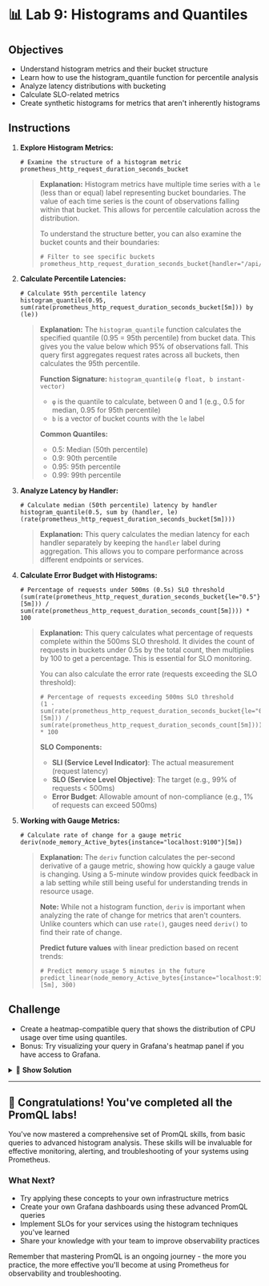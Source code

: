 # 📊 Lab 9: Histograms and Quantiles

## Objectives
- Understand histogram metrics and their bucket structure
- Learn how to use the histogram_quantile function for percentile analysis
- Analyze latency distributions with bucketing
- Calculate SLO-related metrics
- Create synthetic histograms for metrics that aren't inherently histograms

## Instructions

1. **Explore Histogram Metrics:**
   ```promql
   # Examine the structure of a histogram metric
   prometheus_http_request_duration_seconds_bucket
   ```
   
   > **Explanation:** Histogram metrics have multiple time series with a `le` (less than or equal) label representing bucket boundaries. The value of each time series is the count of observations falling within that bucket. This allows for percentile calculation across the distribution.
   >
   > To understand the structure better, you can also examine the bucket counts and their boundaries:
   > 
   > ```promql
   > # Filter to see specific buckets
   > prometheus_http_request_duration_seconds_bucket{handler="/api/v1/query"}
   > ```

2. **Calculate Percentile Latencies:**
   ```promql
   # Calculate 95th percentile latency
   histogram_quantile(0.95, sum(rate(prometheus_http_request_duration_seconds_bucket[5m])) by (le))
   ```
   
   > **Explanation:** The `histogram_quantile` function calculates the specified quantile (0.95 = 95th percentile) from bucket data. This gives you the value below which 95% of observations fall. This query first aggregates request rates across all buckets, then calculates the 95th percentile.
   >
   > **Function Signature:** `histogram_quantile(φ float, b instant-vector)`
   > - `φ` is the quantile to calculate, between 0 and 1 (e.g., 0.5 for median, 0.95 for 95th percentile)
   > - `b` is a vector of bucket counts with the `le` label
   >
   > **Common Quantiles:**
   > - 0.5: Median (50th percentile)
   > - 0.9: 90th percentile
   > - 0.95: 95th percentile
   > - 0.99: 99th percentile

3. **Analyze Latency by Handler:**
   ```promql
   # Calculate median (50th percentile) latency by handler
   histogram_quantile(0.5, sum by (handler, le) (rate(prometheus_http_request_duration_seconds_bucket[5m])))
   ```
   
   > **Explanation:** This query calculates the median latency for each handler separately by keeping the `handler` label during aggregation. This allows you to compare performance across different endpoints or services.

4. **Calculate Error Budget with Histograms:**
   ```promql
   # Percentage of requests under 500ms (0.5s) SLO threshold
   (sum(rate(prometheus_http_request_duration_seconds_bucket{le="0.5"}[5m])) / sum(rate(prometheus_http_request_duration_seconds_count[5m]))) * 100
   ```
   
   > **Explanation:** This query calculates what percentage of requests complete within the 500ms SLO threshold. It divides the count of requests in buckets under 0.5s by the total count, then multiplies by 100 to get a percentage. This is essential for SLO monitoring.
   >
   > You can also calculate the error rate (requests exceeding the SLO threshold):
   >
   > ```promql
   > # Percentage of requests exceeding 500ms SLO threshold
   > (1 - sum(rate(prometheus_http_request_duration_seconds_bucket{le="0.5"}[5m])) / sum(rate(prometheus_http_request_duration_seconds_count[5m]))) * 100
   > ```
   >
   > **SLO Components:**
   > - **SLI (Service Level Indicator)**: The actual measurement (request latency)
   > - **SLO (Service Level Objective)**: The target (e.g., 99% of requests < 500ms)
   > - **Error Budget**: Allowable amount of non-compliance (e.g., 1% of requests can exceed 500ms)

5. **Working with Gauge Metrics:**
   ```promql
   # Calculate rate of change for a gauge metric
   deriv(node_memory_Active_bytes{instance="localhost:9100"}[5m])
   ```
   
   > **Explanation:** The `deriv` function calculates the per-second derivative of a gauge metric, showing how quickly a gauge value is changing. Using a 5-minute window provides quick feedback in a lab setting while still being useful for understanding trends in resource usage.
   >
   > **Note:** While not a histogram function, `deriv` is important when analyzing the rate of change for metrics that aren't counters. Unlike counters which can use `rate()`, gauges need `deriv()` to find their rate of change.
   > 
   > **Predict future values** with linear prediction based on recent trends:
   >
   > ```promql
   > # Predict memory usage 5 minutes in the future
   > predict_linear(node_memory_Active_bytes{instance="localhost:9100"}[5m], 300)
   > ```

## Challenge
- Create a heatmap-compatible query that shows the distribution of CPU usage over time using quantiles.
- Bonus: Try visualizing your query in Grafana's heatmap panel if you have access to Grafana.

<details>
<summary>🧩 <b>Show Solution</b></summary>

Creating a heatmap of CPU usage quantiles involves synthetic bucketing since CPU metrics aren't typically stored as histograms. Here's how to do it:

1. **Create synthetic buckets from CPU usage:**

   ```promql
   # Create CPU usage buckets using floor function for 5% increments
   floor(
     clamp_max(
       100 * (1 - (avg by (instance) (rate(node_cpu_seconds_total{instance="localhost:9100",mode="idle"}[5m])) / 
       count by (instance) (node_cpu_seconds_total{instance="localhost:9100",mode="idle"}))),
       100
     ) / 5
   ) * 5
   ```

   This query:
   - Calculates CPU usage as a percentage
   - Uses `clamp_max` to ensure no values exceed 100%
   - Uses `floor` and multiplication to create synthetic buckets with 5% increments (0, 5, 10, 15, etc.)

2. **For a proper heatmap in Grafana:**

   ```promql
   # Create a histogram from CPU usage data for heatmap visualization
   sum(count_values("le", floor(clamp_max(100 * (1 - (avg by (instance) (rate(node_cpu_seconds_total{instance="localhost:9100",mode="idle"}[5m])) / count by (instance) (node_cpu_seconds_total{instance="localhost:9100",mode="idle"}))), 100) / 5) * 5)) by (le)
   ```

   This query:
   - Creates CPU usage buckets with 5% granularity (0-5%, 5-10%, etc.)
   - Groups the values using `count_values` with the bucket upper bound as the label
   - Aggregates the counts by bucket, creating a histogram-like structure
   
   **Understanding the Components:**
   - `clamp_max(..., 100)`: Ensures values don't exceed 100%
   - `floor(.../ 5) * 5`: Rounds down to nearest 5% increment
   - `count_values("le", ...)`: Groups by bucket boundary and counts occurrences
   - `sum(...) by (le)`: Aggregates the counts per bucket

3. **In Grafana:**
   - Use this query with a heatmap visualization
   - Set "Format as" to "Time series buckets"
   - Set the bucket bounds from the query metric labels

This approach creates a heatmap showing the distribution of CPU usage over time, with color intensity indicating frequency of observations in each range.

</details>

---

## 🌟 Congratulations! You've completed all the PromQL labs!

You've now mastered a comprehensive set of PromQL skills, from basic queries to advanced histogram analysis. These skills will be invaluable for effective monitoring, alerting, and troubleshooting of your systems using Prometheus.

### What Next?
- Try applying these concepts to your own infrastructure metrics
- Create your own Grafana dashboards using these advanced PromQL queries
- Implement SLOs for your services using the histogram techniques you've learned
- Share your knowledge with your team to improve observability practices

Remember that mastering PromQL is an ongoing journey - the more you practice, the more effective you'll become at using Prometheus for observability and troubleshooting.
